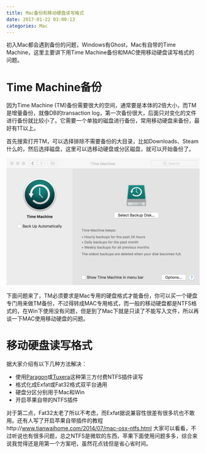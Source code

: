 ```yaml
---
title: Mac备份和移动硬盘读写格式
date: 2017-01-22 03:00:13
categories: Mac
---
```


初入Mac都会遇到备份的问题，Windows有Ghost，Mac有自带的Time Machine，这里主要讲下用Time Machine备份和MAC使用移动硬盘读写格式的问题。

<!-- more -->

# Time Machine备份

因为Time Machine (TM)备份需要很大的空间，通常要是本体的2倍大小，而TM是增量备份，就像DB的transaction log，第一次备份很大，后面只对变化的文件进行备份就比较小了。它需要一个单独的磁盘进行备份，常用移动硬盘来备份，最好有1T以上。

首先搜索打开TM，可以选择排除不需要备份的大目录，比如Downloads、Steam什么的，然后选择磁盘，这里可以选移动硬盘或分区磁盘，就可以开始备份了。

![](/img/mac_backup/time_machine.png)

下面问题来了，TM必须要求是Mac专用的硬盘格式才能备份，你可以买一个硬盘专门用来做TM备份，不过得转成MAC专用格式，而一般的移动硬盘都是NTFS格式的，在Win下使用没有问题，但是到了Mac下就是只读了不能写入文件，所以再谈一下MAC使用移动硬盘的问题。

# 移动硬盘读写格式

据大家介绍有以下几种方法解决：

- 使用[Paragon](https://www.paragon-software.com/home/ntfs-mac/)或[Tuxera](https://www.tuxera.com/products/tuxera-ntfs-for-mac/)这种第三方付费NTFS插件读写
- 格式化成Exfat或Fat32格式双平台通用
- 硬盘分区分别用于Mac和Win
- 开启苹果自带的NTFS插件

对于第二点，Fat32太老了所以不考虑，而Exfat据说兼容性很差有很多坑也不敢用。还有人写了开启苹果自带插件的教程http://www.tianwaihome.com/2014/07/mac-osx-ntfs.html 大家可以看看，不过听说也有很多问题，总之NTFS是微软的东西，苹果下面使用问题多多，综合来说我觉得还是用第一个方案吧，虽然花点钱但是省心省时间。